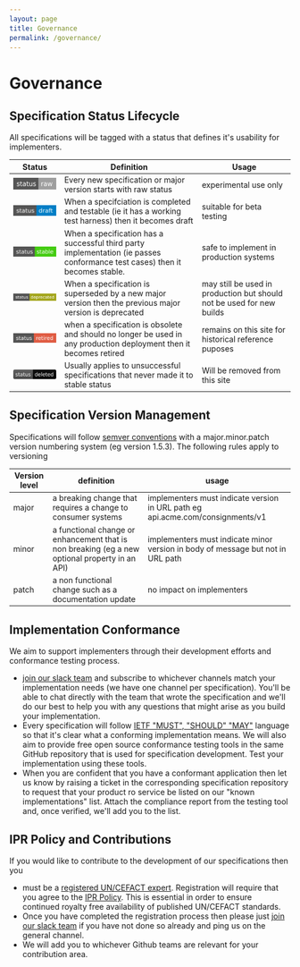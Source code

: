 ```yaml
---
layout: page
title: Governance
permalink: /governance/
---
```

# Governance

## Specification Status Lifecycle

All specifications will be tagged with a status that defines it's usability for implementers.

|Status|Definition|Usage|
|---|---|---|
|![Raw](../images/raw.svg)|Every new specification or major version starts with raw status|experimental use only|
|![Draft](../images/draft.svg)|When a specifciation is completed and testable (ie it has a working test harness) then it becomes draft|suitable for beta testing|
|![Stable](../images/stable.svg)|When a specification has a successful third party implementation (ie passes conformance test cases) then it becomes stable.|safe to implement in production systems|
|![Deprecated](../images/deprecated.svg)|When a specification is superseded by a new major version then the previous major version is deprecated|may still be used in production but should not be used for new builds|
|![Retired](../images/retired.svg)|when a specification is obsolete and should no longer be used in any production deployment then it becomes retired|remains on this site for historical reference puposes|
|![Deleted](../images/deleted.svg)|Usually applies to unsuccessful specifications that never made it to stable status|Will be removed from this site|

## Specification Version Management

Specifications will follow [semver conventions](https://semver.org/) with a major.minor.patch version numbering system (eg version 1.5.3). The following rules apply to versioning

|Version level|definition|usage|
|---|---|---|
|major|a breaking change that requires a change to consumer systems|implementers must indicate version in URL path eg api.acme.com/consignments/v1|
|minor|a functional change or enhancement that is non breaking (eg a new optional property in an API)|implementers must indicate minor version in body of message but not in URL path|
|patch|a non functional change such as a documentation update|no impact on implementers|

## Implementation Conformance

We aim to support implementers through their development efforts and conformance testing process.

* [join our slack team](http://chat.edi3.org/) and subscribe to whichever channels match your implementation needs (we have one channel per specification). You'll be able to chat directly with the team that wrote the specification and we'll do our best to help you with any questions that might arise as you build your implementation.
* Every specification will follow  [IETF "MUST", "SHOULD" "MAY"](https://www.ietf.org/rfc/rfc2119.txt) language so that it's clear what a conforming implementation means.  We will also aim to provide free open source conformance testing tools in the same GitHub repository that is used for specification development. Test your implementation using these tools.
* When you are confident that you have a conformant application then let us know by raising a ticket in the corresponding specification repository to request that your product ro service be listed on our "known implementations" list.  Attach the compliance report from the testing tool and, once verified, we'll add you to the list.

## IPR Policy and Contributions

If you would like to contribute to the development of our specifications then you 

* must be a [registered UN/CEFACT expert](https://uncefact.unece.org/display/uncefactpublic/UNCEFACT+Expert+Registration). Registration will require that you agree to the [IPR Policy](https://www.unece.org/fileadmin/DAM/cefact/cf_plenary/plenary12/ECE_TRADE_C_CEFACT_2010_20_Rev2E_UpdatedIPRpolicy.pdf). This is essential in order to ensure continued royalty free availability of published UN/CEFACT standards. 
* Once you have completed the registration process then please just [join our slack team](http://chat.edi3.org/) if you have not done so already and ping us on the general channel. 
* We will add you to whichever Github teams are relevant for your contribution area.



